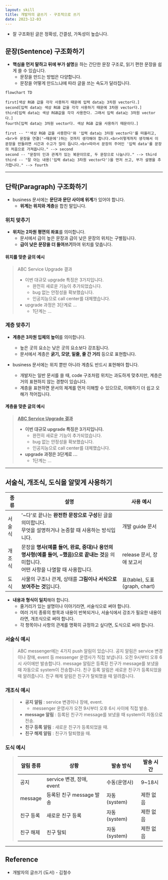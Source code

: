 ```yaml
---
layout: skill
title: 개발자의 글쓰기 - 구조적으로 쓰기
date: 2023-12-03
---
```



- 잘 구조화된 글은 정확성, 간결성, 가독성이 높습니다.




## 문장(Sentence) 구조화하기

- **핵심을 먼저 말하고 뒤에 부가 설명**을 하는 간단한 문장 구조로, 읽기 편한 문장을 쉽게 쓸 수 있습니다.
    - 문장을 만드는 방법은 다양합니다.
    - 문장을 어떻게 만드느냐에 따라 글을 쓰는 속도가 달라집니다.

```mermaid
flowchart TD

first[색상 RGB 값을 각각 사용하기 때문에 입력 data는 3차원 vector다.]
second[입력 data는 색상 RGB 값을 각각 사용하기 때문에 3차원 vector다.]
third[입력 data는 색상 RGB값을 각각 사용한다. 그래서 입력 data는 3차원 vector다.]
fourth[입력 data는 3차원 vector다. 색상 RGB 값을 사용하기 때문이다.]

first -- "'색상 RGB 값을 사용한다'와 '입력 data는 3차원 vector다'를 떠올리고,<br>두 문장을 연결('~때문에')하는 것까지 생각해야 합니다.<br>이렇게까지 생각해서 이 문장을 만들려면 시간과 수고가 많이 듭니다.<br>따라서 문장의 주어인 '입력 data'를 문장의 처음으로 가져옵니다." --> second
second -- "문장이 인과 관계가 있는 복문이므로, 두 문장으로 나눕니다." --> third
third -- "잘 아는 내용('입력 data는 3차원 vector다')을 먼저 쓰고, 부가 설명을 추가합니다." --> fourth
```

---


## 단락(Paragraph) 구조화하기

- business 문서에는 **문단과 문단 사이에 위계**가 있어야 합니다.
    - **위계는 위치와 계층**을 합친 말입니다.


### 위치 맞추기

- **위치는 2차원 평면의 좌표**를 의미합니다.
    - 문서에서 급이 높은 문장과 급이 낮은 문장의 위치는 구별됩니다.
    - **급이 낮은 문장을 더 들여쓰기**하여 위치를 맞춥니다.

#### 위치를 맞춘 글의 예시

> ABC Service Upgrade 결과
> - 이번 대규모 upgrade 특징은 3가지입니다.
>     - 완전히 새로운 기능이 추가되었습니다.
>     - bug 없는 안정성을 확보했습니다.
>     - 인공지능으로 call center를 대체했습니다.
> - upgrade 과정은 3단계로 ...
>     - 1단계는 ...


### 계층 맞추기

- **계층은 3차원 입체의 높이**를 의미합니다.
    - 높은 곳의 요소는 낮은 곳의 요소보다 강조됩니다.
    - 문서에서 계층은 **굵기, 모양, 밑줄, 줄 간 거리** 등으로 표현합니다.

- business 문서에는 위치 뿐만 아니라 계층도 반드시 표현해야 합니다.
    - 개발자는 일반 문서를 쓸 때, code 구조처럼 위치는 과도하게 맞추지만, 계층은 거의 표현하지 않는 경향이 있습니다.
    - 계층을 표현하면 문서의 체계를 먼저 이해할 수 있으므로, 이해하기 더 쉽고 오해가 적어집니다.

#### 계층을 맞춘 글의 예시

> <strong><u>ABC Service Upgrade 결과</u></strong>
> - **이번 대규모 upgrade 특징은 3가지입니다.**
>     - 완전히 새로운 기능이 추가되었습니다.
>     - bug 없는 안정성을 확보했습니다.
>     - 인공지능으로 call center를 대체했습니다.
> - **upgrade 과정은 3단계로 ...**
>     - 1단계는 ...


---


## 서술식, 개조식, 도식을 알맞게 사용하기

| 종류 | 설명 | 사용 예시 |
| --- | --- | --- |
| 서술식 | '~다'로 끝나는 **완전한 문장으로 구성**된 글을 의미합니다.<br>무엇을 설명하거나 논증할 때 사용하는 방식입니다. | 개발 guide 문서 |
| 개조식 | 문장을 **명사(예를 들어, 완료, 증대)나 용언의 명사형(예를 들어, ~했음)으로 끝내는 것**을 의미합니다.<br>어떤 사항을 나열할 때 사용합니다. | release 문서, 장애 보고서 |
| 도식 | 사물의 구조나 관계, 상태를 **그림이나 서식으로 보여주는 것**입니다. | 표(table), 도표(graph, chart) |

- **내용과 형식이 일치**해야 합니다.
    - 줄거리가 있는 설명이나 이야기라면, 서술식으로 써야 합니다.
    - 여러 가지 종류의 항목과 내용이 반복되거나, 서술식에서 강조가 필요한 내용이라면, 개조식으로 써야 합니다.
    - 각 항목이나 사항의 관계를 명확히 규정하고 싶다면, 도식으로 써야 합니다.

### 서술식 예시

> ABC messenger에는 4가지 push 알림이 있습니다. 공지 알림은 service 변경이나 장애, event 등 messenger 운영사가 직접 보냅니다. 오전 9시부터 오후 6시 사이에만 발송합니다. message 알림은 등록된 친구가 message를 보냈을 때 자동으로 system이 전송합니다. 친구 등록 알림은 새로운 친구가 등록되었을 때 알려줍니다. 친구 해제 알림은 친구가 탈퇴했을 때 알려줍니다.

### 개조식 예시

> - **공지 알림** : service 변경이나 장애, event.
>     - messenger 운영사가 오전 9시부터 오후 6시 사이에 직접 발송.
> - **message 알림** : 등록된 친구가 message를 보냈을 때 system이 자동으로 전송.
> - **친구 등록 알림** : 새로운 친구가 등록되었을 때.
> - **친구 해제 알림** : 친구가 탈퇴했을 때.

### 도식 예시

> | 알림 종류 | 상황 | 발송 방식 | 발송 시간 |
> | --- | --- | --- | --- |
> | 공지 | service 변경, 장애, event | 수동(운영사) | 9~18시 |
> | message | 등록된 친구 message 발송 | 자동(system) | 제한 없음 |
> | 친구 등록 | 새로운 친구 등록 | 자동(system) | 제한 없음 |
> | 친구 해제 | 친구 탈퇴 | 자동(system) | 제한 없음 |


---


## Reference

- 개발자의 글쓰기 (도서) - 김철수
